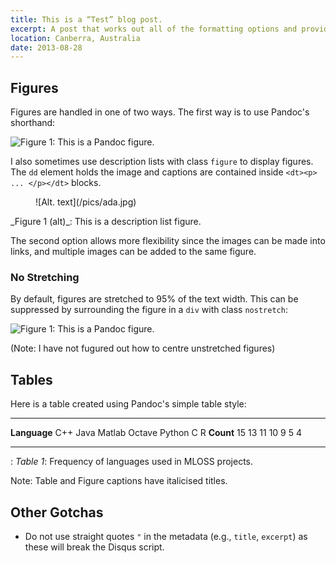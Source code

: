 ```yaml
---
title: This is a “Test” blog post.
excerpt: A post that works out all of the formatting options and provides a record of how to add figures, quotes, etc.
location: Canberra, Australia
date: 2013-08-28
---
```



## Figures 

Figures are handled in one of two ways. The first way is to use Pandoc's shorthand:

![_Figure 1_: This is a Pandoc figure.](/pics/ada.jpg)

I also sometimes use description lists with class `figure` to display figures.
The `dd` element holds the image and captions are contained inside 
`<dt><p> ... </p></dt>` blocks.

<dl class="figure">
	<dd>![Alt. text](/pics/ada.jpg)</dd>
	<dt><p>_Figure 1 (alt)_: This is a description list figure.</p></dt>
</dl>

The second option allows more flexibility since the images can be made into links, 
and multiple images can be added to the same figure.

### No Stretching

By default, figures are stretched to 95% of the text width. This can be suppressed
by surrounding the figure in a `div` with class `nostretch`:

<div class="nostretch">

![_Figure 1_: This is a Pandoc figure.](/pics/ada.jpg)

</div>

(Note: I have not fugured out how to centre unstretched figures)

## Tables

Here is a table created using Pandoc's simple table style:

-------------- ----- ------ -------- -------- -------- --- ---
  **Language**  C++   Java   Matlab   Octave   Python   C   R
     **Count**   15    13      11       10        9     5   4
-------------- ----- ------ -------- -------- -------- --- ---

: _Table 1_: Frequency of languages used in MLOSS projects.

<div class="note">Note: Table and Figure captions have italicised titles.</div>

## Other Gotchas

- Do not use straight quotes `"` in the metadata (e.g., `title`, `excerpt`) as these will break the Disqus script.
